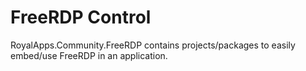 # FreeRDP Control
RoyalApps.Community.FreeRDP contains projects/packages to easily embed/use FreeRDP in an application.
